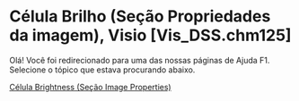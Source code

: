 
# Célula Brilho (Seção Propriedades da imagem), Visio [Vis_DSS.chm125]

Olá! Você foi redirecionado para uma das nossas páginas de Ajuda F1. Selecione o tópico que estava procurando abaixo.

[Célula Brightness (Seção Image Properties)](http://msdn.microsoft.com/library/5bb1cc81-f3fd-a835-1449-233dbd1a62b6%28Office.15%29.aspx)
